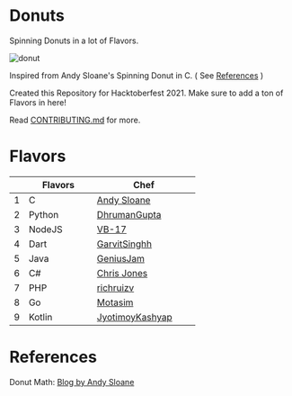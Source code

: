 # Donuts

Spinning Donuts in a lot of Flavors. 


![donut](https://user-images.githubusercontent.com/66507909/135775594-dd729ae2-22d7-4692-92e9-c174c29991b2.gif)


Inspired from Andy Sloane's Spinning Donut in C. ( See [References](#references) )

Created this Repository for Hacktoberfest 2021. Make sure to add a ton of Flavors in here! 

Read [CONTRIBUTING.md](CONTRIBUTING.md) for more.

# Flavors

|   | Flavors                   | Chef                                                                |
|---|---------------------------|---------------------------------------------------------------------|
| 1 | C                         | [Andy Sloane](https://github.com/a1k0n)                             |
| 2 | Python &emsp;&emsp;&emsp; | [DhrumanGupta](https://github.com/DhrumanGupta/) &emsp;&emsp;&emsp; |
| 3 | NodeJS                    | [VB-17](https://github.com/VB-17/)                                  |
| 4 | Dart                      | [GarvitSinghh](https://github.com/GarvitSinghh/)                    |
| 5 | Java                      | [GeniusJam](https://github.com/geniusjam/)                          |
| 6 | C#                        | [Chris Jones](https://github.com/cmjchrisjones)                     |
| 7 | PHP                       | [richruizv](https://github.com/richruizv)                           |
| 8 | Go                        | [Motasim](https://github.com/motasimmakki)                          |
| 9 | Kotlin                    | [JyotimoyKashyap](https://github.com/JyotimoyKashyap)               |

# References

Donut Math: [Blog by Andy Sloane](https://www.a1k0n.net/2011/07/20/donut-math.html)

